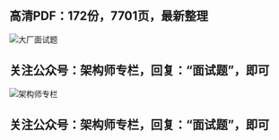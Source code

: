 ## 高清PDF：172份，7701页，最新整理

![大厂面试题](https://www.souyunku.com/wp-content/uploads/weixin/mst.png "大厂面试题")

## 关注公众号：架构师专栏，回复：“面试题”，即可

![](https://www.souyunku.com/wp-content/uploads/weixin/jiagoushi.png "架构师专栏")

## 关注公众号：架构师专栏，回复：“面试题”，即可